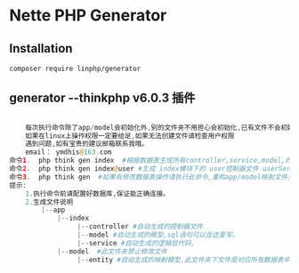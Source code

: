Nette PHP Generator  
===================



Installation
------------
```
composer require linphp/generator
```


generator   --thinkphp v6.0.3 插件
-----

```php 
    
    每次执行命令除了app/model会初始化外,别的文件夹不用担心会初始化,已有文件不会初始化。
    如果在linux上操作权限一定要给足,如果无法创建文件请检查用户权限
    遇到问题,如有宝贵的建议邮箱联系我哦。
    email： ymdhis@163.com
命令1.  php think gen index  #根据数据表生成所有controller,service,model,的文件。
命令2.  php think gen index@user #生成 index模块下的 user控制器文件 userService文件,model文件，
命令3.  php think gen  #如果有修改数据表操作请执行此命令,重构app/model映射文件夹,保证映射表关系。
提示:
    1.执行命令前请配置好数据库,保证能正确连接。
    2.生成文件说明
        |--app
            |--index
                 |--controller #自动生成的控制器文件
                 |--model #自动生成的模型,sql语句可以在这里写。
                 |--service #自动生成的逻辑层代码,
            |--model  #此文件夹禁止修改文件
                 |--entity #自动生成的映射模型,此文件夹下文件是对应所有数据表中的映射模型,禁止写入代码,每次使用php think gen index或index@user会重构结构表   



```


